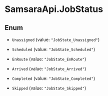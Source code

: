 # SamsaraApi.JobStatus

## Enum


* `Unassigned` (value: `"JobState_Unassigned"`)

* `Scheduled` (value: `"JobState_Scheduled"`)

* `EnRoute` (value: `"JobState_EnRoute"`)

* `Arrived` (value: `"JobState_Arrived"`)

* `Completed` (value: `"JobState_Completed"`)

* `Skipped` (value: `"JobState_Skipped"`)


